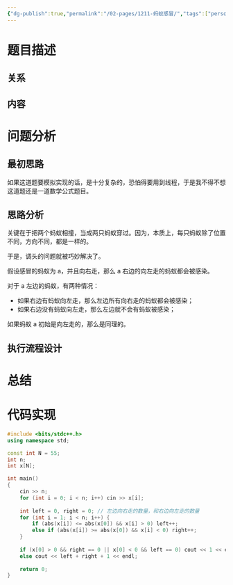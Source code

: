 ```yaml
---
{"dg-publish":true,"permalink":"/02-pages/1211-蚂蚁感冒/","tags":["personal/blog","algorithm/math"]}
---
```



# 题目描述
## 关系

## 内容

# 问题分析
## 最初思路
如果这道题要模拟实现的话，是十分复杂的，恐怕得要用到线程，于是我不得不想这道题还是一道数学公式题目。
## 思路分析
关键在于把两个蚂蚁相撞，当成两只蚂蚁穿过。因为，本质上，每只蚂蚁除了位置不同，方向不同，都是一样的。

于是，调头的问题就被巧妙解决了。

假设感冒的蚂蚁为 a，并且向右走，那么 a 右边的向左走的蚂蚁都会被感染。

对于 a 左边的蚂蚁，有两种情况：
 + 如果右边有蚂蚁向左走，那么左边所有向右走的蚂蚁都会被感染；
 + 如果右边没有蚂蚁向左走，那么左边就不会有蚂蚁被感染；

如果蚂蚁 a 初始是向左走的，那么是同理的。

## 执行流程设计

# 总结

# 代码实现
```c++
#include <bits/stdc++.h>
using namespace std;

const int N = 55;
int n;
int x[N];

int main()
{
    cin >> n; 
    for (int i = 0; i < n; i++) cin >> x[i];
    
    int left = 0, right = 0; // 左边向右走的数量，和右边向左走的数量
    for (int i = 1; i < n; i++) {
        if (abs(x[i]) <= abs(x[0]) && x[i] > 0) left++;
        else if (abs(x[i]) >= abs(x[0]) && x[i] < 0) right++;
    }
    
    if (x[0] > 0 && right == 0 || x[0] < 0 && left == 0) cout << 1 << endl;
    else cout << left + right + 1 << endl;
    
    return 0;
}
```

 